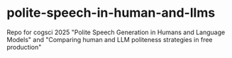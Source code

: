# polite-speech-in-human-and-llms
Repo for cogsci 2025 "Polite Speech Generation in Humans and Language Models" and  "Comparing human and LLM politeness strategies in free production"


